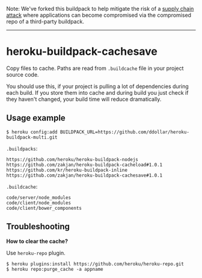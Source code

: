 Note: We've forked this buildpack to help mitigate the risk of a [supply chain attack](https://en.wikipedia.org/wiki/Supply_chain_attack) where applications can become compromised via the compromised repo of a third-party buildpack.

---

# heroku-buildpack-cachesave

Copy files to cache. Paths are read from `.buildcache` file in your project source code.

You should use this, if your project is pulling a lot of dependencies during each build. If you store them into cache and during build you just check if they haven't changed, your build time will reduce dramatically.

## Usage example

`$ heroku config:add BUILDPACK_URL=https://github.com/ddollar/heroku-buildpack-multi.git`

`.buildpacks`:

```
https://github.com/heroku/heroku-buildpack-nodejs
https://github.com/zakjan/heroku-buildpack-cacheload#1.0.1
https://github.com/kr/heroku-buildpack-inline
https://github.com/zakjan/heroku-buildpack-cachesave#1.0.1
```

`.buildcache`:

```
code/server/node_modules
code/client/node_modules
code/client/bower_components
```

## Troubleshooting

**How to clear the cache?**

Use `heroku-repo` plugin.

```
$ heroku plugins:install https://github.com/heroku/heroku-repo.git
$ heroku repo:purge_cache -a appname
```
